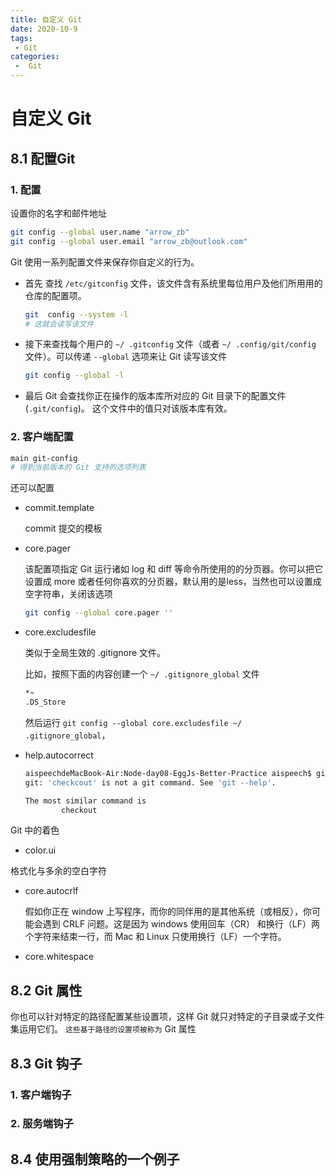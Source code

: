 ```yaml
---
title: 自定义 Git
date: 2020-10-9
tags:
 - Git
categories:
 -  Git
---
```


# 自定义 Git

## 8.1 配置Git

### 1. 配置

设置你的名字和邮件地址

```bash
git config --global user.name "arrow_zb"
git config --global user.email "arrow_zb@outlook.com"
```

Git 使用一系列配置文件来保存你自定义的行为。

- 首先 查找 `/etc/gitconfig` 文件，该文件含有系统里每位用户及他们所用用的仓库的配置项。

  ```bash
  git  config --system -l 
  # 这就会读写该文件
  ```

- 接下来查找每个用户的 `~/ .gitconfig` 文件（或者 `~/ .config/git/config` 文件）。可以传递 `--global` 选项来让 Git 读写该文件

  ```bash
  git config --global -l
  ```

- 最后 Git 会查找你正在操作的版本库所对应的 Git 目录下的配置文件 (`.git/config`)。 这个文件中的值只对该版本库有效。

### 2. 客户端配置

```bash
main git-config
# 得到当前版本的 Git 支持的选项列表
```

还可以配置 

- commit.template

  commit 提交的模板

- core.pager

  该配置项指定 Git 运行诸如 log 和 diff 等命令所使用的的分页器。你可以把它设置成 more 或者任何你喜欢的分页器，默认用的是less，当然也可以设置成空字符串，关闭该选项

  ```bash
  git config --global core.pager ''
  ```

- core.excludesfile

  类似于全局生效的 .gitignore 文件。

  比如，按照下面的内容创建一个 `~/ .gitignore_global` 文件

  ```bash
  *~
  .DS_Store
  ```

  然后运行 `git config --global core.excludesfile ~/ .gitignore_global`，

- help.autocorrect

  ```bash
  aispeechdeMacBook-Air:Node-day08-EggJs-Better-Practice aispeech$ git checkcout master
  git: 'checkcout' is not a git command. See 'git --help'.
  
  The most similar command is
          checkout
  ```

Git 中的着色

- color.ui

格式化与多余的空白字符

- core.autocrlf

  假如你正在 window 上写程序，而你的同伴用的是其他系统（或相反），你可能会遇到 CRLF 问题。这是因为 windows 使用回车（CR） 和换行（LF）两个字符来结束一行，而 Mac 和 Linux 只使用换行（LF）一个字符。

- core.whitespace

## 8.2 Git 属性

你也可以针对特定的路径配置某些设置项，这样 Git 就只对特定的子目录或子文件集运用它们。 `这些基于路径的设置项被称为` Git 属性

## 8.3 Git 钩子

### 1. 客户端钩子

### 2. 服务端钩子

## 8.4 使用强制策略的一个例子



















